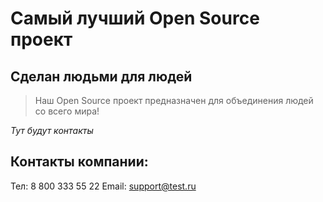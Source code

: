 # Самый лучший Open Source проект

## Сделан людьми для людей

> Наш Open Source проект предназначен для объединения людей со всего мира!

_Тут будут контакты_
## Контакты компании:

Тел: 8 800 333 55 22
Email: support@test.ru
